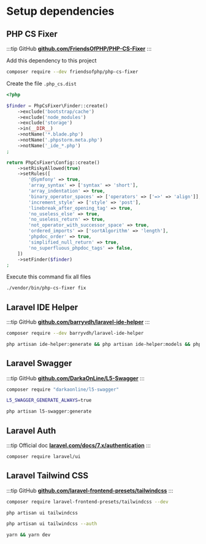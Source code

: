 # Setup dependencies

## PHP CS Fixer

:::tip GitHub
[**github.com/FriendsOfPHP/PHP-CS-Fixer**](https://github.com/FriendsOfPHP/PHP-CS-Fixer)
:::

Add this dependency to this project

```bash
composer require --dev friendsofphp/php-cs-fixer
```

Create the file `.php_cs.dist`

```php
<?php

$finder = PhpCsFixer\Finder::create()
    ->exclude('bootstrap/cache')
    ->exclude('node_modules')
    ->exclude('storage')
    ->in(__DIR__)
    ->notName('*.blade.php')
    ->notName('.phpstorm.meta.php')
    ->notName('_ide_*.php')
;

return PhpCsFixer\Config::create()
    ->setRiskyAllowed(true)
    ->setRules([
        '@Symfony' => true,
        'array_syntax' => ['syntax' => 'short'],
        'array_indentation' => true,
        'binary_operator_spaces' => ['operators' => ['=>' => 'align']],
        'increment_style' => ['style' => 'post'],
        'linebreak_after_opening_tag' => true,
        'no_useless_else' => true,
        'no_useless_return' => true,
        'not_operator_with_successor_space' => true,
        'ordered_imports' => ['sortAlgorithm' => 'length'],
        'phpdoc_order' => true,
        'simplified_null_return' => true,
        'no_superfluous_phpdoc_tags' => false,
    ])
    ->setFinder($finder)
;
```

Execute this command fix all files

```bash
./vendor/bin/php-cs-fixer fix
```

## Laravel IDE Helper

:::tip GitHub
[**github.com/barryvdh/laravel-ide-helper**](https://github.com/barryvdh/laravel-ide-helper)
:::

```bash
composer require --dev barryvdh/laravel-ide-helper
```

```bash
php artisan ide-helper:generate && php artisan ide-helper:models && php artisan ide-helper:meta && php artisan ide-helper:eloquent
```

## Laravel Swagger

:::tip GitHub
[**github.com/DarkaOnLine/L5-Swagger**](https://github.com/DarkaOnLine/L5-Swagger)
:::

```bash
composer require "darkaonline/l5-swagger"
```

```bash
L5_SWAGGER_GENERATE_ALWAYS=true
```

```bash
php artisan l5-swagger:generate
```

## Laravel Auth

:::tip Official doc
[**laravel.com/docs/7.x/authentication**](https://laravel.com/docs/7.x/authentication)
:::

```bash
composer require laravel/ui
```

## Laravel Tailwind CSS

:::tip GitHub
[**github.com/laravel-frontend-presets/tailwindcss**](https://github.com/laravel-frontend-presets/tailwindcss)
:::

```bash
composer require laravel-frontend-presets/tailwindcss --dev
```

```bash
php artisan ui tailwindcss
```

```bash
php artisan ui tailwindcss --auth
```

```bash
yarn && yarn dev
```
